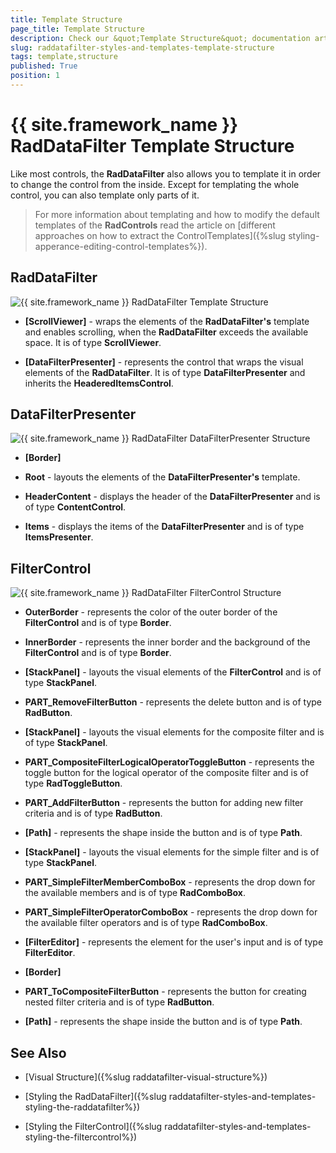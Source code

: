 ```yaml
---
title: Template Structure
page_title: Template Structure
description: Check our &quot;Template Structure&quot; documentation article for the RadDataFilter {{ site.framework_name }} control.
slug: raddatafilter-styles-and-templates-template-structure
tags: template,structure
published: True
position: 1
---
```


# {{ site.framework_name }} RadDataFilter Template Structure



Like most controls, the __RadDataFilter__ also allows you to template it in order to change the control from the inside. Except for templating the whole control, you can also template only parts of it.

>For more information about templating and how to modify the default templates of the __RadControls__ read the article on [different approaches on how to extract the ControlTemplates]({%slug styling-apperance-editing-control-templates%}).
        

## RadDataFilter

![{{ site.framework_name }} RadDataFilter Template Structure](images/RadDataFilter_StylesAndTemplates_TemplateStructure_01.png)

* __[ScrollViewer]__ - wraps the elements of the __RadDataFilter's__ template and enables scrolling, when the __RadDataFilter__ exceeds the available space. It is of type __ScrollViewer__.
            

* __[DataFilterPresenter]__ - represents the control that wraps the visual elements of the __RadDataFilter__. It is of type __DataFilterPresenter__ and inherits the __HeaderedItemsControl__.
            

## DataFilterPresenter
![{{ site.framework_name }} RadDataFilter DataFilterPresenter Structure](images/RadDataFilter_StylesAndTemplates_TemplateStructure_02.png)

* __[Border]__

* __Root__ - layouts the elements of the __DataFilterPresenter's__ template.
            

* __HeaderContent__ - displays the header of the __DataFilterPresenter__ and is of type __ContentControl__.
            

* __Items__ - displays the items of the __DataFilterPresenter__ and is of type __ItemsPresenter__.
            

## FilterControl
![{{ site.framework_name }} RadDataFilter FilterControl Structure](images/RadDataFilter_StylesAndTemplates_TemplateStructure_03.png)

* __OuterBorder__ - represents the color of the outer border of the __FilterControl__ and is of type __Border__.
            

* __InnerBorder__ - represents the inner border and the background of the __FilterControl__ and is of type __Border__.
            

* __[StackPanel]__ - layouts the visual elements of the __FilterControl__ and is of type __StackPanel__.
            

* **PART_RemoveFilterButton** - represents the delete button and is of type __RadButton__.
            

* __[StackPanel]__ - layouts the visual elements for the composite filter and is of type __StackPanel__.
            

* **PART_CompositeFilterLogicalOperatorToggleButton** - represents the toggle button for the logical operator of the composite filter and is of type __RadToggleButton__.
            

* **PART_AddFilterButton** - represents the button for adding new filter criteria and is of type __RadButton__.
            

* __[Path]__ - represents the shape inside the button and is of type __Path__.
            

* __[StackPanel]__ - layouts the visual elements for the simple filter and is of type __StackPanel__.
            

* **PART_SimpleFilterMemberComboBox** - represents the drop down for the available members and is of type __RadComboBox__.
            

* **PART_SimpleFilterOperatorComboBox** - represents the drop down for the available filter operators and is of type __RadComboBox__.
            

* __[FilterEditor]__ - represents the element for the user's input and is of type __FilterEditor__.
            

* __[Border]__

* **PART_ToCompositeFilterButton** - represents the button for creating nested filter criteria and is of type __RadButton__.
            

* __[Path]__ - represents the shape inside the button and is of type __Path__.
            

## See Also

 * [Visual Structure]({%slug raddatafilter-visual-structure%})

 * [Styling the RadDataFilter]({%slug raddatafilter-styles-and-templates-styling-the-raddatafilter%})

 * [Styling the FilterControl]({%slug raddatafilter-styles-and-templates-styling-the-filtercontrol%})
